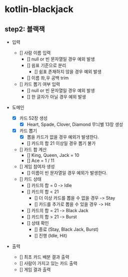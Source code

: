 # kotlin-blackjack

## step2: 블랙잭

- 입력
  - [] 사람 이름 입력
    - [] null or 빈 문자열일 경우 예외 발생
    - [] 쉼표 기준으로 분리
      - [] 쉼표 존재하지 않을 경우 예외 발생
    - [] 이름 좌,우 공백 trim
  - [] 카드 뽑기 여부 입력
    - [] null or 빈 문자열일 경우 예외 발생
    - [] 한 글자가 아닐 경우 예외 발생
- 도메인
  - [x] 카드 52장 생성
    - [x] Heart, Spade, Clover, Diamond 무늬별 13장 생성
  - [x] 카드 뽑기
    - [x] 뽑을 카드가 없을 경우 예외가 발생한다.
    - [] 카드의 합 21 이상일 경우 뽑기 불가
  - [] 카드 합 계산
    - [] King, Queen, Jack = 10
    - [] Ace = 1 / 11
  - [] 게임 참여자 생성
    - [] 이름이 빈 문자열일 경우 예외가 발생한다.
  - [] 카드 상태
    - [] 카드의 합 = 0 -> Idle 
    - [] 카드의 합 < 21
      - [] 더 이상 카드를 뽑을 수 없을 경우 -> Stay
      - [] 카드를 추가로 뽑을 수 있을 경우 -> Hit
    - [] 카드의 합 = 21 -> Black Jack
    - [] 카드의 합 > 21 -> Burst
    - [] 상태 확인
      - [] 종료 (Stay, Black Jack, Burst)
      - [] 진행 (Idle, Hit)
    
- 출력
  - [] 최초 카드 배분 결과 출력
  - [] 사람이 가지고 있는 카드 출력
  - [] 게임 결과 출력
